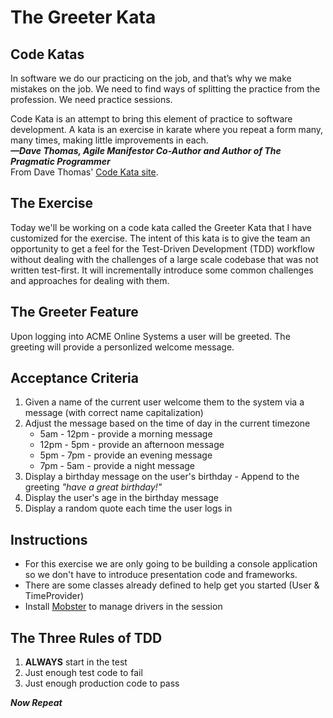 # The Greeter Kata

## Code Katas
In software we do our practicing on the job, and that’s why we make mistakes on the job. We need to find ways of splitting the practice from the profession. We need practice sessions.


Code Kata is an attempt to bring this element of practice to software development. A kata is an exercise in karate where you repeat a form many, many times, making little improvements in each.   
**_&mdash;Dave Thomas, Agile Manifestor Co-Author and Author of The Pragmatic Programmer_**  
From Dave Thomas' [Code Kata site](http://codekata.com/).

## The Exercise
Today we'll be working on a code kata called the Greeter Kata that I have customized for the exercise. The intent of this kata is to give the team an opportunity to get a feel for the Test-Driven Development (TDD) workflow without dealing with the challenges of a large scale codebase that was not written test-first. It will incrementally introduce some common challenges and approaches for dealing with them. 

## The Greeter Feature
Upon logging into ACME Online Systems a user will be greeted. The greeting will provide a personlized welcome message.

## Acceptance Criteria
1. Given a name of the current user welcome them to the system via a message (with correct name capitalization)
2. Adjust the message based on the time of day in the current timezone
   * 5am - 12pm - provide a morning message
   * 12pm - 5pm - provide an afternoon message
   * 5pm - 7pm - provide an evening message
   * 7pm - 5am - provide a night message
3. Display a birthday message on the user's birthday - Append to the greeting _"have a great birthday!"_
4. Display the user's age in the birthday message
5. Display a random quote each time the user logs in

## Instructions
* For this exercise we are only going to be building a console application so we don't have to introduce presentation code and frameworks.
* There are some classes already defined to help get you started (User & TimeProvider)
* Install [Mobster](http://mobster.cc/) to manage drivers in the session

## The Three Rules of TDD
1. **ALWAYS** start in the test 
1. Just enough test code to fail
1. Just enough production code to pass

_**Now Repeat**_
